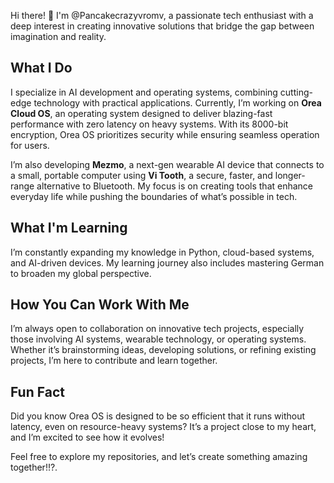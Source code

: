 

Hi there! 👋 I'm @Pancakecrazyvromv, a passionate tech enthusiast with a deep interest in creating innovative solutions that bridge the gap between imagination and reality.  

## What I Do  
I specialize in AI development and operating systems, combining cutting-edge technology with practical applications. Currently, I’m working on **Orea Cloud OS**, an operating system designed to deliver blazing-fast performance with zero latency on heavy systems. With its 8000-bit encryption, Orea OS prioritizes security while ensuring seamless operation for users.  

I’m also developing **Mezmo**, a next-gen wearable AI device that connects to a small, portable computer using **Vi Tooth**, a secure, faster, and longer-range alternative to Bluetooth. My focus is on creating tools that enhance everyday life while pushing the boundaries of what’s possible in tech.  

## What I'm Learning  
I’m constantly expanding my knowledge in Python, cloud-based systems, and AI-driven devices. My learning journey also includes mastering German to broaden my global perspective.  

## How You Can Work With Me  
I’m always open to collaboration on innovative tech projects, especially those involving AI systems, wearable technology, or operating systems. Whether it’s brainstorming ideas, developing solutions, or refining existing projects, I’m here to contribute and learn together.  

## Fun Fact  
Did you know Orea OS is designed to be so efficient that it runs without latency, even on resource-heavy systems? It’s a project close to my heart, and I’m excited to see how it evolves!  

Feel free to explore my repositories, and let’s create something amazing together!!?.
